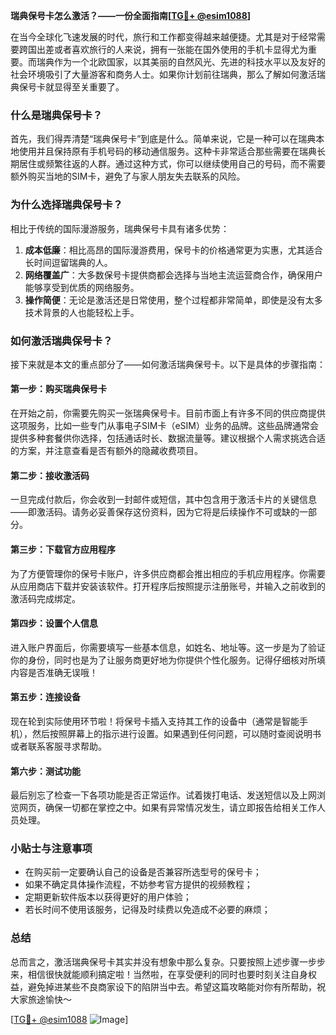 **瑞典保号卡怎么激活？——一份全面指南[[TG💪+ @esim1088](https://t.me/s/esim1088)]**

在当今全球化飞速发展的时代，旅行和工作都变得越来越便捷。尤其是对于经常需要跨国出差或者喜欢旅行的人来说，拥有一张能在国外使用的手机卡显得尤为重要。而瑞典作为一个北欧国家，以其美丽的自然风光、先进的科技水平以及友好的社会环境吸引了大量游客和商务人士。如果你计划前往瑞典，那么了解如何激活瑞典保号卡就显得至关重要了。

### 什么是瑞典保号卡？

首先，我们得弄清楚“瑞典保号卡”到底是什么。简单来说，它是一种可以在瑞典本地使用并且保持原有手机号码的移动通信服务。这种卡非常适合那些需要在瑞典长期居住或频繁往返的人群。通过这种方式，你可以继续使用自己的号码，而不需要额外购买当地的SIM卡，避免了与家人朋友失去联系的风险。

### 为什么选择瑞典保号卡？

相比于传统的国际漫游服务，瑞典保号卡具有诸多优势：

1. **成本低廉**：相比高昂的国际漫游费用，保号卡的价格通常更为实惠，尤其适合长时间逗留瑞典的人。
2. **网络覆盖广**：大多数保号卡提供商都会选择与当地主流运营商合作，确保用户能够享受到优质的网络服务。
3. **操作简便**：无论是激活还是日常使用，整个过程都非常简单，即使是没有太多技术背景的人也能轻松上手。

### 如何激活瑞典保号卡？

接下来就是本文的重点部分了——如何激活瑞典保号卡。以下是具体的步骤指南：

#### 第一步：购买瑞典保号卡

在开始之前，你需要先购买一张瑞典保号卡。目前市面上有许多不同的供应商提供这项服务，比如一些专门从事电子SIM卡（eSIM）业务的品牌。这些品牌通常会提供多种套餐供你选择，包括通话时长、数据流量等。建议根据个人需求挑选合适的方案，并注意查看是否有额外的隐藏收费项目。

#### 第二步：接收激活码

一旦完成付款后，你会收到一封邮件或短信，其中包含用于激活卡片的关键信息——即激活码。请务必妥善保存这份资料，因为它将是后续操作不可或缺的一部分。

#### 第三步：下载官方应用程序

为了方便管理你的保号卡账户，许多供应商都会推出相应的手机应用程序。你需要从应用商店下载并安装该软件。打开程序后按照提示注册账号，并输入之前收到的激活码完成绑定。

#### 第四步：设置个人信息

进入账户界面后，你需要填写一些基本信息，如姓名、地址等。这一步是为了验证你的身份，同时也是为了让服务商更好地为你提供个性化服务。记得仔细核对所填内容是否准确无误哦！

#### 第五步：连接设备

现在轮到实际使用环节啦！将保号卡插入支持其工作的设备中（通常是智能手机），然后按照屏幕上的指示进行设置。如果遇到任何问题，可以随时查阅说明书或者联系客服寻求帮助。

#### 第六步：测试功能

最后别忘了检查一下各项功能是否正常运作。试着拨打电话、发送短信以及上网浏览网页，确保一切都在掌控之中。如果有异常情况发生，请立即报告给相关工作人员处理。

### 小贴士与注意事项

- 在购买前一定要确认自己的设备是否兼容所选型号的保号卡；
- 如果不确定具体操作流程，不妨参考官方提供的视频教程；
- 定期更新软件版本以获得更好的用户体验；
- 若长时间不使用该服务，记得及时续费以免造成不必要的麻烦；

### 总结

总而言之，激活瑞典保号卡其实并没有想象中那么复杂。只要按照上述步骤一步步来，相信很快就能顺利搞定啦！当然啦，在享受便利的同时也要时刻关注自身权益，避免掉进某些不良商家设下的陷阱当中去。希望这篇攻略能对你有所帮助，祝大家旅途愉快～

[[TG💪+ @esim1088](https://t.me/s/esim1088) ![Image](https://i.postimg.cc/4NQfJmqS/Snipaste-2025-05-13-00-14-12.png)]
